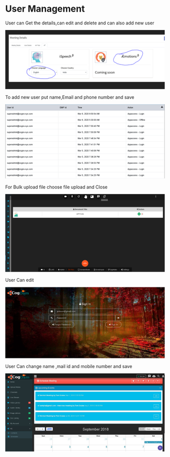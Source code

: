 # User Management

User can Get the details,can edit and delete and can also add new user

![](../.gitbook/assets/image%20%2819%29.png)

To add new user put name,Email and phone number and save

![](../.gitbook/assets/image%20%28249%29.png)

For Bulk upload file choose file upload and Close

![](../.gitbook/assets/image%20%28274%29.png)

User Can edit

![](../.gitbook/assets/image%20%28152%29.png)

User Can change name ,mail id  and mobile number and save

![](../.gitbook/assets/image%20%2887%29.png)



